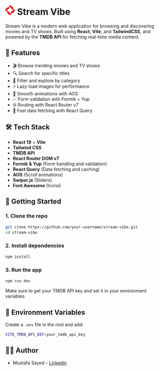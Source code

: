# <img src="public/assets/images/favicon.ico" width="30px" /> Stream Vibe

Stream Vibe is a modern web application for browsing and discovering movies and TV shows. Built using **React**, **Vite**, and **TailwindCSS**, and powered by the **TMDB API** for fetching real-time media content.

## 🌟 Features

- 🎬 Browse trending movies and TV shows
- 🔍 Search for specific titles
- 📂 Filter and explore by category
- ⚡ Lazy load images for performance
- 🎨 Smooth animations with AOS
- ✅ Form validation with Formik + Yup
- 🌐 Routing with React Router v7
- 🚀 Fast data fetching with React Query

## 🛠️ Tech Stack

- **React 19** + **Vite**
- **Tailwind CSS**
- **TMDB API**
- **React Router DOM v7**
- **Formik & Yup** (Form handling and validation)
- **React Query** (Data fetching and caching)
- **AOS** (Scroll animations)
- **Swiper.js** (Sliders)
- **Font Awesome** (Icons)

## 🚀 Getting Started

### 1. Clone the repo

```bash
git clone https://github.com/your-username/stream-vibe.git
cd stream-vibe
```

### 2. Install dependencies

```bash
npm install
```

### 3. Run the app

```bash
npm run dev
```

Make sure to get your TMDB API key and set it in your environment variables.

## 🔑 Environment Variables

Create a `.env` file in the root and add:

```bash
VITE_TMDB_API_KEY=your_tmdb_api_key
```

## 🧑‍💻 Author

- Mustafa Sayed – [Linkedin](https://www.linkedin.com/in/sh3dowone1/)
